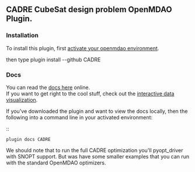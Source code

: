 ## CADRE CubeSat design problem OpenMDAO Plugin.


### Installation
To install this plugin, first [activate your openmdao environment](http://openmdao.org/docs/getting-started/install.html#installation). 

then type plugin install --github CADRE



### Docs
You can read the [docs here](http://openmdao-plugins.github.io/CADRE/) online.  
If you want to get right to the cool stuff, check out the [interactive data visualization](http://openmdao-plugins.github.io/CADRE/full.html#interactive-visualization-of-results). 


If you've downloaded the plugin and want to view the docs locally, then the following into a command line in your activated environment:

::  

    plugin docs CADRE


We should note that to run the full CADRE optimization you'll 
pyopt_driver with SNOPT support. But was have some smaller examples 
that you can run with the standard OpenMDAO optimizers. 




